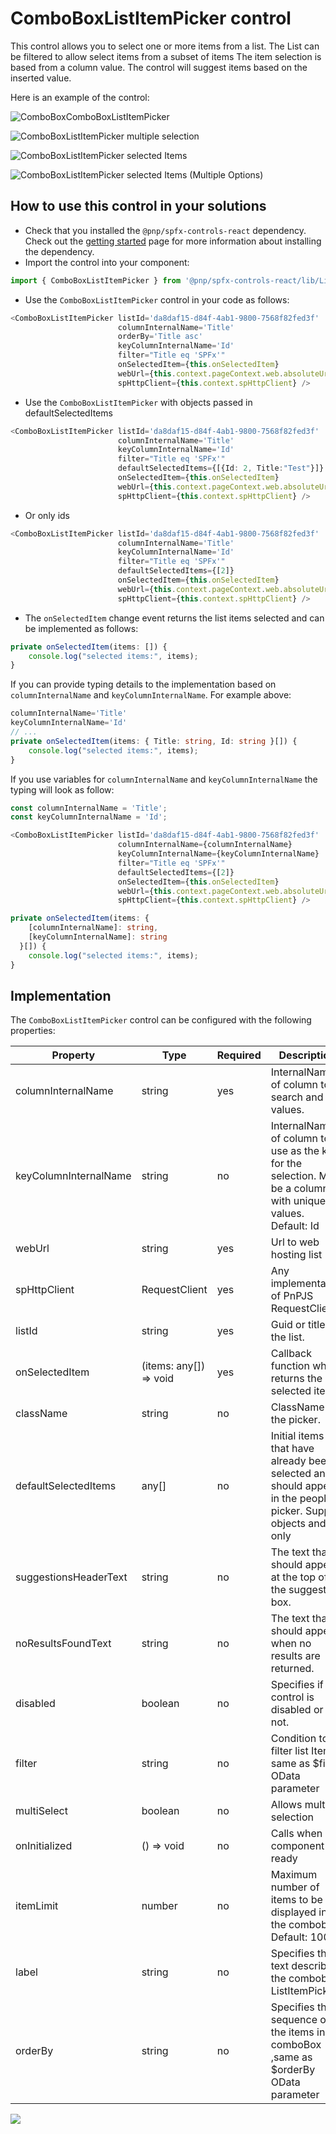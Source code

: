 # ComboBoxListItemPicker control

This control allows you to select one or more items from a list. The List can be filtered to allow select items from a subset of items The item selection is based from a column value. The control will suggest items based on the inserted value.

Here is an example of the control:

![ComboBoxComboBoxListItemPicker](../assets/ComboBoxListItemPicker_1.png)

![ComboBoxListItemPicker multiple selection](../assets/ComboBoxListItemPicker_Multi.png)

![ComboBoxListItemPicker selected Items](../assets/ComboBoxListItemPicker_Options_Single.png)

![ComboBoxListItemPicker selected Items (Multiple Options)](../assets/ComboBoxListItemPicker_Options_Multi.png)

## How to use this control in your solutions

- Check that you installed the `@pnp/spfx-controls-react` dependency. Check out the [getting started](../../#getting-started) page for more information about installing the dependency.
- Import the control into your component:

```TypeScript
import { ComboBoxListItemPicker } from '@pnp/spfx-controls-react/lib/ListItemPicker';
```

- Use the `ComboBoxListItemPicker` control in your code as follows:

```TypeScript
<ComboBoxListItemPicker listId='da8daf15-d84f-4ab1-9800-7568f82fed3f'
                        columnInternalName='Title'
                        orderBy='Title asc'
                        keyColumnInternalName='Id'
                        filter="Title eq 'SPFx'"
                        onSelectedItem={this.onSelectedItem}
                        webUrl={this.context.pageContext.web.absoluteUrl}
                        spHttpClient={this.context.spHttpClient} />
```

- Use the `ComboBoxListItemPicker` with objects passed in defaultSelectedItems

```TypeScript
<ComboBoxListItemPicker listId='da8daf15-d84f-4ab1-9800-7568f82fed3f'
                        columnInternalName='Title'
                        keyColumnInternalName='Id'
                        filter="Title eq 'SPFx'"
                        defaultSelectedItems={[{Id: 2, Title:"Test"}]}
                        onSelectedItem={this.onSelectedItem}
                        webUrl={this.context.pageContext.web.absoluteUrl}
                        spHttpClient={this.context.spHttpClient} />
```

- Or only ids

```TypeScript
<ComboBoxListItemPicker listId='da8daf15-d84f-4ab1-9800-7568f82fed3f'
                        columnInternalName='Title'
                        keyColumnInternalName='Id'
                        filter="Title eq 'SPFx'" 
                        defaultSelectedItems={[2]}
                        onSelectedItem={this.onSelectedItem}
                        webUrl={this.context.pageContext.web.absoluteUrl}
                        spHttpClient={this.context.spHttpClient} />
```

- The `onSelectedItem` change event returns the list items selected and can be implemented as follows:

```TypeScript
private onSelectedItem(items: []) {
    console.log("selected items:", items);
}
```

If you can provide typing details to the implementation based on `columnInternalName` and `keyColumnInternalName`.
For example above:

```typescript
columnInternalName='Title'
keyColumnInternalName='Id'
// ...
private onSelectedItem(items: { Title: string, Id: string }[]) {
    console.log("selected items:", items);
}
```

If you use variables for `columnInternalName` and `keyColumnInternalName` the typing will look as follow:

``` typescript
const columnInternalName = 'Title';
const keyColumnInternalName = 'Id';

<ComboBoxListItemPicker listId='da8daf15-d84f-4ab1-9800-7568f82fed3f'
                        columnInternalName={columnInternalName}
                        keyColumnInternalName={keyColumnInternalName}
                        filter="Title eq 'SPFx'" 
                        defaultSelectedItems={[2]}
                        onSelectedItem={this.onSelectedItem}
                        webUrl={this.context.pageContext.web.absoluteUrl}
                        spHttpClient={this.context.spHttpClient} />

private onSelectedItem(items: { 
    [columnInternalName]: string, 
    [keyColumnInternalName]: string 
  }[]) {
    console.log("selected items:", items);
}
```

## Implementation

The `ComboBoxListItemPicker` control can be configured with the following properties:

| Property | Type | Required | Description |
| ---- | ---- | ---- | ---- |
| columnInternalName | string | yes | InternalName of column to search and get values. |
| keyColumnInternalName | string | no | InternalName of column to use as the key for the selection. Must be a column with unique values. Default: Id |
| webUrl | string | yes | Url to web hosting list |
| spHttpClient | RequestClient | yes | Any implementation of PnPJS RequestClient |
| listId | string | yes | Guid or title of the list. |
| onSelectedItem | (items: any[]) => void | yes | Callback function which returns the selected items. |
| className | string | no | ClassName for the picker. |
| defaultSelectedItems | any[] | no | Initial items that have already been selected and should appear in the people picker. Support objects and Ids only |
| suggestionsHeaderText | string | no | The text that should appear at the top of the suggestion box. |
| noResultsFoundText | string | no | The text that should appear when no results are returned. |
| disabled | boolean | no | Specifies if the control is disabled or not. |
| filter | string | no | Condition to filter list Item, same as $filter OData parameter|
| multiSelect | boolean | no | Allows multiple selection|
| onInitialized | () => void | no | Calls when component is ready|
| itemLimit | number | no | Maximum number of items to be displayed in the combobox. Default: 100 |
| label | string | no | Specifies the text describing the combobox ListItemPicker. |
| orderBy | string | no | Specifies the sequence of the items in the comboBox ,same as $orderBy OData parameter|

![](https://telemetry.sharepointpnp.com/sp-dev-fx-controls-react/wiki/controls/ComboBoxListItemPicker)
